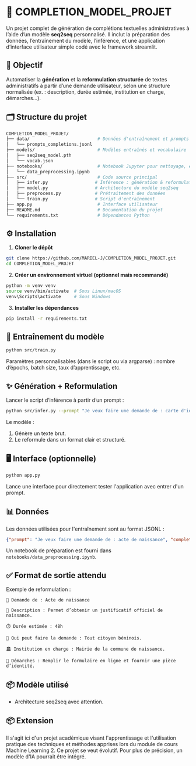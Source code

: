 # 📄 COMPLETION_MODEL_PROJET

Un projet complet de génération de complétions textuelles administratives à l’aide d’un modèle **seq2seq** personnalisé. Il inclut la préparation des données, l’entraînement du modèle, l’inférence, et une application d’interface utilisateur simple  codé avec le framework streamlit.

## 🚀 Objectif

Automatiser la **génération** et la **reformulation structurée** de textes administratifs à partir d’une demande utilisateur, selon une structure normalisée (ex. : description, durée estimée, institution en charge, démarches...).

## 🗂️ Structure du projet

```bash
COMPLETION_MODEL_PROJET/
├── data/                          # Données d'entraînement et prompts de test
│   └── prompts_completions.jsonl
├── models/                        # Modèles entraînés et vocabulaire
│   ├── seq2seq_model.pth
│   └── vocab.json
├── notebooks/                     # Notebook Jupyter pour nettoyage, exploration, preprocessing et construction du modèle
│   └── data_preprocessing.ipynb
├── src/                           # Code source principal
│   ├── infer.py                  # Inférence : génération & reformulation
│   ├── model.py                  # Architecture du modèle seq2seq
│   ├── preprocess.py             # Prétraitement des données
│   └── train.py                  # Script d'entraînement
├── app.py                         # Interface utilisateur
├── README.md                      # Documentation du projet
└── requirements.txt               # Dépendances Python
```

## ⚙️ Installation

1. **Cloner le dépôt**  
```bash
git clone https://github.com/MARIEL-J/COMPLETION_MODEL_PROJET.git
cd COMPLETION_MODEL_PROJET
```

2. **Créer un environnement virtuel (optionnel mais recommandé)**  
```bash
python -m venv venv
source venv/bin/activate  # Sous Linux/macOS
venv\Scripts\activate     # Sous Windows
```

3. **Installer les dépendances**
```bash
pip install -r requirements.txt
```

## 🧠 Entraînement du modèle

```bash
python src/train.py
```

Paramètres personnalisables (dans le script ou via argparse) : nombre d’épochs, batch size, taux d’apprentissage, etc.

## ✨ Génération + Reformulation

Lancer le script d’inférence à partir d’un prompt :

```bash
python src/infer.py --prompt "Je veux faire une demande de : carte d'identité"
```

Le modèle :
1. Génère un texte brut.
2. Le reformule dans un format clair et structuré.

## 🖥️ Interface (optionnelle)

```bash
python app.py
```

Lance une interface pour directement tester l'application avec entrer d'un prompt.

## 📊 Données

Les données utilisées pour l'entraînement sont au format JSONL :

```json
{"prompt": "Je veux faire une demande de : acte de naissance", "completion": "description : ..."}
```

Un notebook de préparation est fourni dans `notebooks/data_preprocessing.ipynb`.

## ✅ Format de sortie attendu

Exemple de reformulation :

```
🔹 Demande de : Acte de naissance

📌 Description : Permet d’obtenir un justificatif officiel de naissance.

⏱️ Durée estimée : 48h

👤 Qui peut faire la demande : Tout citoyen béninois.

🏛️ Institution en charge : Mairie de la commune de naissance.

📝 Démarches : Remplir le formulaire en ligne et fournir une pièce d’identité.
```

## 📦 Modèle utilisé

- Architecture seq2seq avec attention.

## 📦 Extension

Il s'agit ici d'un projet académique visant l'apprentissage et l'utilisation pratique des techniques et méthodes apprises lors du module de cours Machine Learning 2. Ce projet se veut évolutif. Pour plus de précision, un modèle d'IA pourrait être intégré.